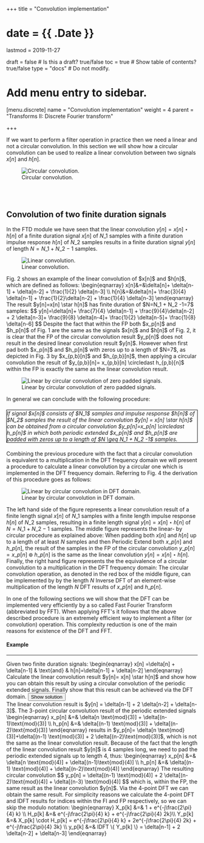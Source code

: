 +++
title = "Convolution implementation"

# date = {{ .Date }}
lastmod = 2019-11-27

draft = false  # Is this a draft? true/false
toc = true  # Show table of contents? true/false
type = "docs"  # Do not modify.

# Add menu entry to sidebar.
[menu.discrete]
  name = "Convolution implementation"
  weight = 4
  parent = "Transforms II: Discrete Fourier transform"

+++


If we want to perform a filter operation in practice then we need a linear and not a circular convolution. In this section we will show how a circular convolution can be used to realize a linear convolution between two signals $x[n]$ and $h[n]$.

<div style="max-width: 700px; margin: auto">
  <figure>
    <img
      src="/../files/7.Images/discrete/transforms/DFT/conv2finitesignalsa.svg"
      alt="Circular convolution."
    />
    <figcaption class="numbered">
      Circular convolution.
    </figcaption>
  </figure>
</div>

<br></br>
## Convolution of two finite duration signals
In the FTD module we have seen that the linear convolution $y[n]=x[n] \star h [n]$ of a finite duration signal $x[n]$ of $N\_1$ samples with a finite duration impulse response $h[n]$ of $N\_2$ samples results in a finite duration signal $y[n]$ of length $N=N\_1+N\_2-1$ samples.
<div style="max-width: 800px; margin: auto">
  <figure>
    <img
      src="/../files/7.Images/discrete/transforms/DFT/linconv2finitesignals.svg"
      alt="Linear convolution."
    />
    <figcaption class="numbered">
      Linear convolution.
    </figcaption>
  </figure>
</div>
Fig. 2 shows an example of the linear convolution of $x[n]$ and $h[n]$, which are defined as follows:
\begin{eqnarray}
x[n]&=&\delta[n]+ \delta[n-1] + \delta[n-2] + \frac{1}{2} \delta[n-3] \\
h[n]&=&\delta[n]+ \frac{3}{4} \delta[n-1] + \frac{1}{2}\delta[n-2] + \frac{1}{4} \delta[n-3]
\end{eqnarray}
The result $y[n]=x[n] \star h[n]$ has finite duration of $N=N_1 + N_2 -1=7$ samples:
$$
y[n]=\delta[n]+ \frac{7}{4} \delta[n-1] + \frac{9}{4}\delta[n-2] + 2 \delta[n-3]+
\frac{9}{8} \delta[n-4]+ \frac{1}{2} \delta[n-5]+ \frac{1}{8} \delta[n-6]
$$
Despite the fact that within the FP both  $x_p[n]$ and $h_p[n]$ of Fig. 1 are the same as the signals $x[n]$ and $h[n]$ of Fig. 2, it is clear that the FP of the circular convolution result $y_p[n]$ does not result in the desired linear convolution result $y[n]$.
However when first pad both $x_p[n]$ and $h_p[n]$ with zeros up to a length of $N=7$, as depicted in Fig. 3 by $x_{p,b}[n]$ and $h_{p,b}[n]$, then applying a circular convolution the result of $y_{p,b}[n]= x_{p,b}[n] \circledast h_{p,b}[n]$ within the FP is exactly the same as the linear convolution result.
<div style="max-width: 800px; margin: auto">
  <figure>
    <img
      src="/../files/7.Images/discrete/transforms/DFT/conv2finitesignalsb.svg"
      alt="Linear by circular convolution of zero padded signals."
    />
    <figcaption class="numbered">
      Linear by circular convolution of zero padded signals.
    </figcaption>
  </figure>
</div>

In general we can conclude with the following procedure:
<div style="border: 1px solid black; margin-top: 20px; margin-bottom: 20px"><i>If signal $x[n]$ consists of $N_1$ samples and impulse response $h[n]$ of $N_2$ samples the result of the linear convolution $y[n] = x[n] \star h[n]$ can be obtained from a circular convolution $y_p[n]=x_p[n] \circledast h_p[n]$ in which both periodic extended $x_p[n]$ and $h_p[n]$ are padded with zeros up to a length of $N \geq N_1 + N_2 -1$ samples.</i></div>


Combining the previous procedure with the fact that a circular convolution is equivalent to a multiplication in the DFT frequency domain we will present a procedure to calculate a linear convolution by a circular one which is implemented in the DFT frequency domain. Referring to Fig. 4 the derivation of this procedure goes as follows:
<div style="max-width: 800px; margin: auto">
  <figure>
    <img
      src="/../files/7.Images/discrete/transforms/DFT/linearcircular.svg"
      alt="Linear by circular convolution in DFT domain."
    />
    <figcaption class="numbered">
      Linear by circular convolution in DFT domain.
    </figcaption>
  </figure>
</div>

The left hand side of the figure represents a linear convolution result of a finite length signal $x[n]$ of $N\_1$ samples with a finite length impulse response $h[n]$ of $N\_2$ samples, resulting in a finite length signal $y[n]= x[n] \star h[n]$ of $N=N\_1+N\_2-1$ samples. The middle figure represents the linear- by circular procedure as explained above: When padding both $x[n]$ and $h[n]$ up to a length of at least $N$ samples and then Periodic Extend both $x\_p[n]$ and $h\_p[n]$, the result of the samples in the FP of the circular convolution $y\_p[n]= x\_p[n] \circledast h\_p[n]$ is the same as the linear convolution $y[n] = x[n] \star h[n]$.
Finally, the right hand figure represents the the equivalence of a circular convolution to a multiplication in the DFT frequency domain: The circular convolution operation, as denoted in the red box of the middle figure, can be implemented by by the length $N$ Inverse DFT of an element-wise multiplication of the length $N$ DFT results of $x\_p[n]$ and $h\_p[n]$.

In one of the following sections we will show that the DFT can be implemented very efficiently by a so called Fast Fourier Transform (abbreviated by FFT). When applying FFT's it follows that the above described procedure is an extremely efficient way to implement a filter (or convolution) operation. This complexity reduction is one of the main reasons for existence of the DFT and FFT.

<div class="example">
<h4> Example </h4>
<hr>
Given two finite duration signals:
\begin{eqnarray}
x[n] =\delta[n] + \delta[n-1] & \text{and} & h[n]=\delta[n-1] + \delta[n-2]
\end{eqnarray}
Calculate the linear convolution result $y[n]= x[n] \star h[n]$ and show how you can obtain this result by using a circular convolution of the periodic extended signals.
Finally show that this result can be achieved via the DFT domain.
<button class="collapsible">Show solution</button>
<div class="content">
The linear convolution result is $y[n] = \delta[n-1] + 2 \delta[n-2] + \delta[n-3]$.
The 3-point circular convolution result of the periodic extended signals
\begin{eqnarray}
x_p[n] &=& \delta[n \text{mod}(3)] + \delta[(n-1)\text{mod}(3)] \\
h_p[n] &=& \delta[(n-1) \text{mod}(3)] + \delta[(n-2)\text{mod}(3)]
\end{eqnarray}
results in $y_p[n]= \delta[n \text{mod}(3)]+\delta[(n-1) \text{mod}(3)] + 2 \delta[(n-2)\text{mod}(3)]$, which is not the same as the linear convolution result.
Because of the fact that the length of the linear convolution result $y[n]$ is 4 samples long, we need to pad the periodic extended signals up to length 4, thus:
\begin{eqnarray}
x_p[n] &=& \delta[n \text{mod}(4)] + \delta[(n-1)\text{mod}(4)] \\
h_p[n] &=& \delta[(n-1) \text{mod}(4)] + \delta[(n-2)\text{mod}(4)]
\end{eqnarray}
The resulting circular convolution
$$
y_p[n] = \delta[(n-1) \text{mod}(4)] + 2 \delta[(n-2)\text{mod}(4)] + \delta[(n-3) \text{mod}(4)]
$$
which is, within the FP, the same result as the linear convolution $y[n]$.
Via the 4-point DFT we can obtain the same result. For simplicity reasons we calculate the 4-point DFT and IDFT results for indices within the FI and FP respectively, so we can skip the modulo notation:
\begin{eqnarray}
X_p[k] &=& 1 + e^{-j\frac{2\pi}{4} k} \\
H_p[k] &=& e^{-j\frac{2\pi}{4} k} + e^{-j\frac{2\pi}{4} 2k}\\
Y_p[k] &=& X_p[k] \cdot H_p[k] = e^{-j\frac{2\pi}{4} k} + 2e^{-j\frac{2\pi}{4} 2k} + e^{-j\frac{2\pi}{4} 3k} \\
y_p[k] &=& IDFT \{ Y_p[k] \} = \delta[n-1] + 2 \delta[n-2] + \delta[n-3]
\end{eqnarray}
</div>
</div>

<!-- TODO:
\subsection{Convolution infinite duration with finite duration signal}
{\em To be finalized}

\centerline{{\color{blue}Animation Matlab program overlapadd.m}}

\subsubsection{Overlap-add procedure}
\begin{figure}[h!]
\centering
\includegraphics[width=0.8\linewidth]{figs/overlapadd.pdf}
\caption{Overlap add procedure}
\label{Fig:overlapadd}
\end{figure}
As depicted in Fig. \ref{Fig:overlapadd}, the overlap-add procedure is as follows:
\begin{itemize}
\item Split $x[n]$ in length $M \geq 1 (L)$ non-overlapping segments
\item Calculate $y_i[n]=h[n] \star x_i[n]$ (efficiently with FFT's)
\item Add last $L-1$ samples previous segment with first samples current segment
\item $y[n]= \sum_{i=0}^{\infty} y_i[n-Mi]$
\end{itemize}

\subsubsection{Overlap-save procedure}
{\em To be finalized}

\centerline{{\color{blue}Animation Matlab program overlapsave.m}}

\begin{figure}[h!]
\centering
\includegraphics[width=0.8\linewidth]{figs/overlapsave.pdf}
\caption{Overlap save procedure}
\label{Fig:overlapsave}
\end{figure}
As depicted in Fig. \ref{Fig:overlapsave}, the overlap-save procedure is as follows:
\begin{itemize}
\item Split $x[n]$ in length $M \geq L-1$ overlapping segments, overlap $L-1$
\item Calculate $y_i[n]=h[n] \star x_i[n]$ (efficiently with FFT's)
\item Construct $\tilde{y}_i[n]$: Discard first $L-1$ samples, last $N=M-L+1$ are correct
\item $y[n]= \sum_{i=0}^{\infty} \tilde{y}_i[n-Mi]$
\end{itemize}


\centerline{{\color{blue}Video DFT length here}}

-->
